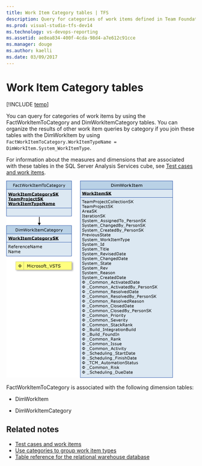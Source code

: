 ```yaml
---
title: Work Item Category tables | TFS
description: Query for categories of work items defined in Team Foundation Server  
ms.prod: visual-studio-tfs-dev14
ms.technology: vs-devops-reporting 
ms.assetid: ae8ea834-400f-4cda-98d4-a7e612c91cce
ms.manager: douge
ms.author: kaelli
ms.date: 03/09/2017
---
```


# Work Item Category tables

[!INCLUDE [temp](../_shared/tfs-header-17-15.md)]

You can query for categories of work items by using the FactWorkItemToCategory and DimWorkItemCategory tables. You can organize the results of other work item queries by category if you join these tables with the DimWorkItem by using `FactWorkItemToCategory.WorkItemTypeName = DimWorkItem.System_WorkItemType`.  
  
 For information about the measures and dimensions that are associated with these tables in the SQL Server Analysis Services cube, see [Test cases and work items](perspective-test-analyze-report-work.md).  
  
 ![Fact Tables for Work Item Category](_img/teamproj_factworkitemcategory.png "TeamProj_FactWorkItemCategory")  
  
 FactWorkItemToCategory is associated with the following dimension tables:  
  
-   DimWorkItem  
  
-   DimWorkItemCategory  
  
## Related notes 
-  [Test cases and work items](perspective-test-analyze-report-work.md)   
-  [Use categories to group work item types](../../work/customize/reference/use-categories-to-group-work-item-types.md)   
-  [Table reference for the relational warehouse database](table-reference-relational-warehouse-database.md)